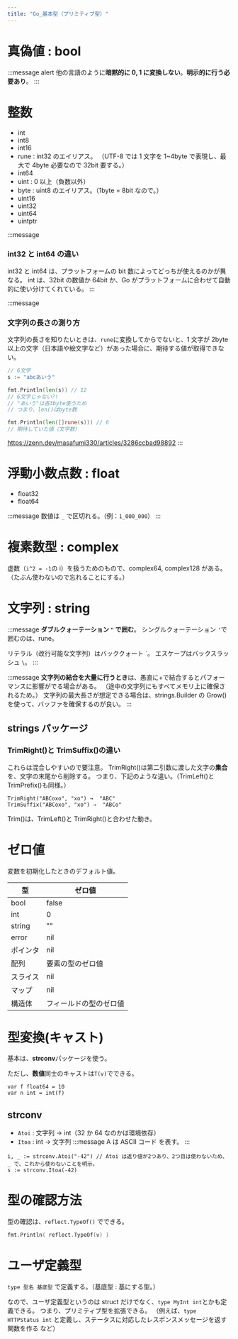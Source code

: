```yaml
---
title: "Go_基本型（プリミティブ型）"
---
```


# 真偽値 : bool

:::message alert
他の言語のように**暗黙的に 0, 1 に変換しない**。**明示的に行う必要あり**。
:::

# 整数

- int
- int8
- int16
- rune : int32 のエイリアス。
  （UTF-8 では 1 文字を 1~4byte で表現し、最大で 4byte 必要なので 32bit 要する。）
- int64
- uint : 0 以上（負数以外）
- byte : uint8 のエイリアス。（1byte = 8bit なので。）
- uint16
- uint32
- uint64
- uintptr

:::message

### int32 と int64 の違い

int32 と int64 は、プラットフォームの bit 数によってどっちが使えるのかが異なる。
int は、32bit の数値か 64bit か、Go がプラットフォームに合わせて自動的に使い分けてくれている。
:::

:::message

### 文字列の長さの測り方

文字列の長さを知りたいときは、`rune`に変換してからでないと、1 文字が 2byte 以上の文字（日本語や絵文字など）があった場合に、期待する値が取得できない。

```go
// 6文字
s := "abcあいう"

fmt.Println(len(s)) // 12
// 6文字じゃない?!
// "あいう"は各3byte使うため
// つまり、len()はbyte数

fmt.Println(len([]rune(s))) // 6
// 期待していた値（文字数）
```

https://zenn.dev/masafumi330/articles/3286ccbad98892
:::

# 浮動小数点数 : float

- float32
- float64

:::message
数値は `_` で区切れる。（例：`1_000_000`）
:::

# 複素数型 : complex

虚数（`i^2 = -1`の i）を扱うためのもので、complex64, complex128 がある。
（たぶん使わないので忘れることにする。）

# 文字列 : string

:::message
**ダブルクォーテーション `"` で囲む**。
シングルクォーテーション `'`で囲むのは、rune。

リテラル（改行可能な文字列）はバッククォート \`。
エスケープはバックスラッシュ `\`。
:::

:::message
**文字列の結合を大量に行うとき**は、愚直に+で結合するとパフォーマンスに影響がでる場合がある。
（途中の文字列にもすべてメモリ上に確保されるため。）
文字列の最大長さが想定できる場合は、strings.Builder の Grow()を使って、バッファを確保するのが良い。
:::

## strings パッケージ

### TrimRight()と TrimSuffix()の違い

これらは混合しやすいので要注意。
TrimRight()は第二引数に渡した文字の**集合**を、文字の末尾から削除する。
つまり、下記のような違い。（TrimLeft()と TrimPrefix()も同様。）

```
TrimRight("ABCoxo", "xo") →  "ABC"
TrimSuffix("ABCoxo", "xo") →  "ABCo"
```

Trim()は、TrimLeft()と TrimRight()と合わせた動き。

# ゼロ値

変数を初期化したときのデフォルト値。

| 型       | ゼロ値                 |
| -------- | ---------------------- |
| bool     | false                  |
| int      | 0                      |
| string   | ""                     |
| error    | nil                    |
| ポインタ | nil                    |
| 配列     | 要素の型のゼロ値       |
| スライス | nil                    |
| マップ   | nil                    |
| 構造体   | フィールドの型のゼロ値 |

# 型変換(キャスト)

基本は、**strconv**パッケージを使う。

ただし、**数値**同士のキャストは`T(v)`でできる。

```go:T(v)
var f float64 = 10
var n int = int(f)
```

## strconv

- `Atoi` : 文字列 → int（32 か 64 なのかは環境依存）
- `Itoa` : int → 文字列
  :::message
  A は ASCII コード を表す。
  :::

```go:Atoi, Itoa
i, _ := strconv.Atoi("-42") // Atoi は返り値が2つあり、2つ目は使わないため、 _ で、これから使わないことを明示。
s := strconv.Itoa(-42)
```

# 型の確認方法

型の確認は、`reflect.TypeOf()` でできる。

```go
fmt.Println( reflect.TypeOf(v) )
```

# ユーザ定義型

`type 型名 基底型` で定義する。（基底型 : 基にする型。）

なので、ユーザ定義型というのは struct だけでなく、`type MyInt int`とかも定義できる。
つまり、プリミティブ型を拡張できる。
（例えば、`type HTTPStatus int` と定義し、ステータスに対応したレスポンスメッセージを返す関数を作る など）
